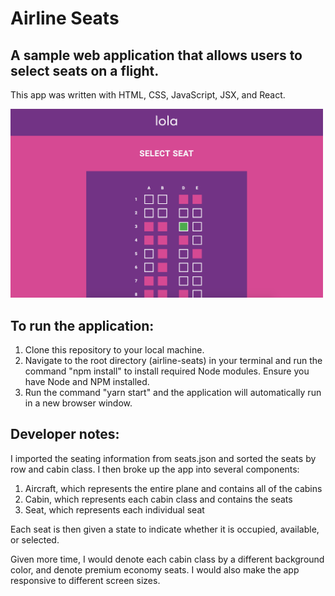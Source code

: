 # Airline Seats

## A sample web application that allows users to select seats on a flight.

This app was written with HTML, CSS, JavaScript, JSX, and React.

<img src="/public/screenshot.png"
     alt="App screenshot"
     style="width: 500px;" />

## To run the application:
1. Clone this repository to your local machine.
2. Navigate to the root directory (airline-seats) in your terminal and run the command "npm install" to install required Node modules. Ensure you have Node and NPM installed.
3. Run the command "yarn start" and the application will automatically run in a new browser window.

## Developer notes:
I imported the seating information from seats.json and sorted the seats by row and cabin class. I then broke up the app into several components:

1. Aircraft, which represents the entire plane and contains all of the cabins
2. Cabin, which represents each cabin class and contains the seats
3. Seat, which represents each individual seat

Each seat is then given a state to indicate whether it is occupied, available, or selected.

Given more time, I would denote each cabin class by a different background color, and denote premium economy seats. I would also make the app responsive to different screen sizes.

